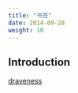 ```yaml
---
title: "书签"
date: 2014-09-28
weight: 10
---
```


## Introduction

[draveness](https://draveness.me/golang/)